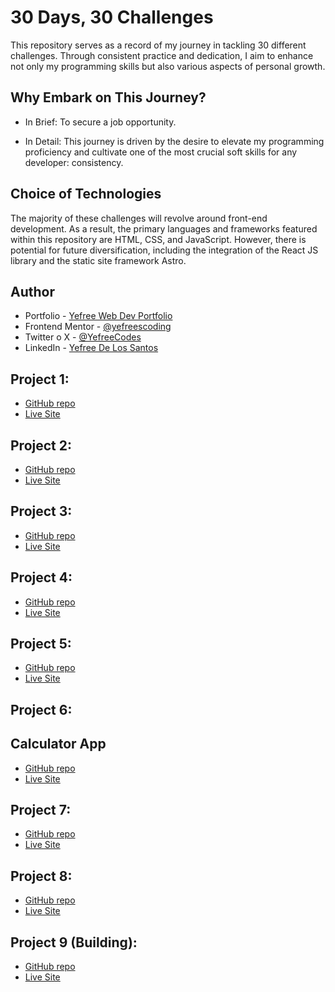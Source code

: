 # 30 Days, 30 Challenges

This repository serves as a record of my journey in tackling 30 different challenges. Through consistent practice and dedication, I aim to enhance not only my programming skills but also various aspects of personal growth.

## Why Embark on This Journey?

- In Brief:
  To secure a job opportunity.

- In Detail:
  This journey is driven by the desire to elevate my programming proficiency and cultivate one of the most crucial soft skills for any developer: consistency.

## Choice of Technologies

The majority of these challenges will revolve around front-end development. As a result, the primary languages and frameworks featured within this repository are HTML, CSS, and JavaScript. However, there is potential for future diversification, including the integration of the React JS library and the static site framework Astro.

## Author

- Portfolio - [Yefree Web Dev Portfolio](https://yefreevaldezdev.vercel.app)
- Frontend Mentor - [@yefreescoding](https://www.frontendmentor.io/profile/yefreescoding)
- Twitter o X - [@YefreeCodes](https://twitter.com/YefreeCodes)
- LinkedIn - [Yefree De Los Santos](www.linkedin.com/in/yefree-de-los-santos-aa13571b8)

## Project 1:

- [GitHub repo](https://github.com/yefreescoding/30-projects-30-days/tree/main/project-1)
- [Live Site](https://yefreescoding.github.io/30-projects-30-days/project-1/index.html)

## Project 2:

- [GitHub repo](https://github.com/yefreescoding/30-projects-30-days/tree/main/project-2)
- [Live Site](https://yefreescoding.github.io/30-projects-30-days/project-2/index.html)

## Project 3:

- [GitHub repo](https://github.com/yefreescoding/30-projects-30-days/tree/main/project-3)
- [Live Site](https://yefreescoding.github.io/30-projects-30-days/project-3/index.html)

## Project 4:

- [GitHub repo](https://github.com/yefreescoding/30-projects-30-days/tree/main/project-4)
- [Live Site](https://yefreescoding.github.io/30-projects-30-days/project-4/index.html)

## Project 5:

- [GitHub repo](https://github.com/yefreescoding/30-projects-30-days/tree/main/project-5)
- [Live Site](https://yefreescoding.github.io/30-projects-30-days/project-5/app/dist/index.html)

## Project 6:

## Calculator App

- [GitHub repo](https://github.com/yefreescoding/30-projects-30-days/tree/main/project-6)
- [Live Site](https://yefreescoding.github.io/30-projects-30-days/project-6/index.html)

## Project 7:

- [GitHub repo](https://github.com/yefreescoding/30-projects-30-days/tree/main/project-7)
- [Live Site](https://yefreescoding.github.io/30-projects-30-days/project-7/tic-tac-toe/dist/index.html)

## Project 8:

- [GitHub repo](https://github.com/yefreescoding/30-projects-30-days/tree/main/project-8)
- [Live Site](https://yefreescoding.github.io/30-projects-30-days/project-8/index.html)

## Project 9 (Building):

- [GitHub repo](https://github.com/yefreescoding/30-projects-30-days/tree/main/project-6)
- [Live Site](https://yefreescoding.github.io/30-projects-30-days/project-7/index.html)
